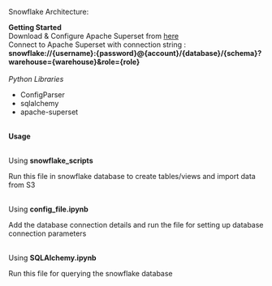 Snowflake Architecture:<br/>



**Getting Started**<br/>
Download & Configure Apache Superset from [here](https://superset.apache.org/docs/installation/installing-superset-from-scratch)<br/>
Connect to Apache Superset with connection string :<br/>
              **snowflake://{username}:{password}@{account}/{database}/{schema}?warehouse={warehouse}&role={role}**<br/><br/>
*Python Libraries*<br/>
- ConfigParser<br/>
- sqlalchemy<br/>
- apache-superset<br/><br/>

**Usage**<br/><br/>

Using **snowflake_scripts**<br/>

Run this file in snowflake database to create tables/views and import data from S3 <br/><br/>

Using **config_file.ipynb** <br/>

Add the database connection details and run the file for setting up database connection parameters<br/><br/>

Using **SQLAlchemy.ipynb**<br/>

Run this file for querying the snowflake database<br/>










